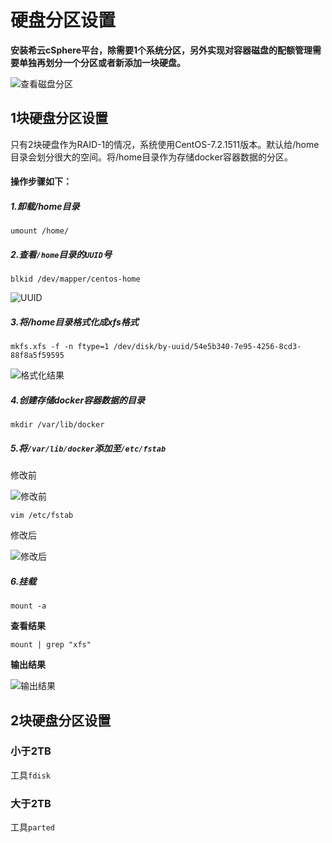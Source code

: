 # 硬盘分区设置

**安装希云cSphere平台，除需要1个系统分区，另外实现对容器磁盘的配额管理需要单独再划分一个分区或者新添加一块硬盘。**

![查看磁盘分区](/dfht.jpeg)
## 1块硬盘分区设置

只有2块硬盘作为RAID-1的情况，系统使用CentOS-7.2.1511版本。默认给/home目录会划分很大的空间。将/home目录作为存储docker容器数据的分区。

#### 操作步骤如下：

##### 1.卸载/home目录

```
umount /home/
```

##### 2.查看`/home`目录的`UUID`号

```
blkid /dev/mapper/centos-home
```

![UUID](/uuid.jpeg)

##### 3.将/home目录格式化成xfs格式

```
mkfs.xfs -f -n ftype=1 /dev/disk/by-uuid/54e5b340-7e95-4256-8cd3-88f8a5f59595
```

![格式化结果](/mkfs-xfs.jpeg)

##### 4.创建存储docker容器数据的目录

```
mkdir /var/lib/docker
```

##### 5.将`/var/lib/docker`添加至`/etc/fstab`

修改前

![修改前](/pre-edit.jpeg)

```
vim /etc/fstab
```

修改后

![修改后](/hou-edit.jpeg)

##### 6.挂载

```
mount -a
```

**查看结果**

```
mount | grep "xfs"
```

**输出结果**

![输出结果](/mount.jpeg)

## 2块硬盘分区设置

### 小于2TB

工具`fdisk`

### 大于2TB

工具`parted`


